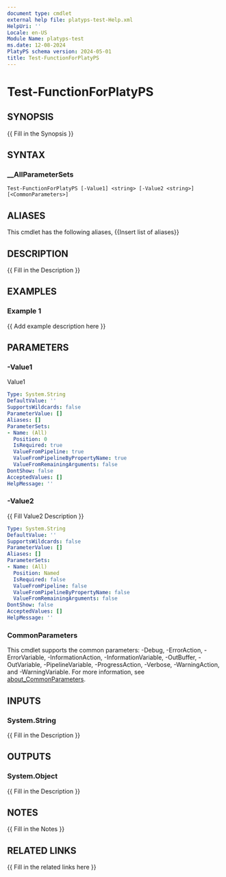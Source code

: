 ```yaml
---
document type: cmdlet
external help file: platyps-test-Help.xml
HelpUri: ''
Locale: en-US
Module Name: platyps-test
ms.date: 12-08-2024
PlatyPS schema version: 2024-05-01
title: Test-FunctionForPlatyPS
---
```


# Test-FunctionForPlatyPS

## SYNOPSIS

{{ Fill in the Synopsis }}

## SYNTAX

### __AllParameterSets

```
Test-FunctionForPlatyPS [-Value1] <string> [-Value2 <string>] [<CommonParameters>]
```

## ALIASES

This cmdlet has the following aliases,
  {{Insert list of aliases}}

## DESCRIPTION

{{ Fill in the Description }}

## EXAMPLES

### Example 1

{{ Add example description here }}

## PARAMETERS

### -Value1

Value1

```yaml
Type: System.String
DefaultValue: ''
SupportsWildcards: false
ParameterValue: []
Aliases: []
ParameterSets:
- Name: (All)
  Position: 0
  IsRequired: true
  ValueFromPipeline: true
  ValueFromPipelineByPropertyName: true
  ValueFromRemainingArguments: false
DontShow: false
AcceptedValues: []
HelpMessage: ''
```

### -Value2

{{ Fill Value2 Description }}

```yaml
Type: System.String
DefaultValue: ''
SupportsWildcards: false
ParameterValue: []
Aliases: []
ParameterSets:
- Name: (All)
  Position: Named
  IsRequired: false
  ValueFromPipeline: false
  ValueFromPipelineByPropertyName: false
  ValueFromRemainingArguments: false
DontShow: false
AcceptedValues: []
HelpMessage: ''
```

### CommonParameters

This cmdlet supports the common parameters: -Debug, -ErrorAction, -ErrorVariable,
-InformationAction, -InformationVariable, -OutBuffer, -OutVariable, -PipelineVariable,
-ProgressAction, -Verbose, -WarningAction, and -WarningVariable. For more information, see
[about_CommonParameters](https://go.microsoft.com/fwlink/?LinkID=113216).

## INPUTS

### System.String

{{ Fill in the Description }}

## OUTPUTS

### System.Object

{{ Fill in the Description }}

## NOTES

{{ Fill in the Notes }}

## RELATED LINKS

{{ Fill in the related links here }}

